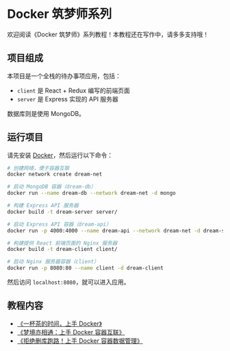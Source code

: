 # Docker 筑梦师系列

欢迎阅读《Docker 筑梦师》系列教程！本教程还在写作中，请多多支持哦！

## 项目组成

本项目是一个全栈的待办事项应用，包括：

- `client` 是 React + Redux 编写的前端页面
- `server` 是 Express 实现的 API 服务器

数据库则是使用 MongoDB。

## 运行项目

请先安装 [Docker](https://www.docker.com/)，然后运行以下命令：

```bash
# 创建网络，便于容器互联
docker network create dream-net

# 启动 MongoDB 容器（dream-db）
docker run --name dream-db --network dream-net -d mongo

# 构建 Express API 服务器
docker build -t dream-server server/

# 启动 Express API 容器（dream-api）
docker run -p 4000:4000 --name dream-api --network dream-net -d dream-server

# 构建提供 React 前端页面的 Nginx 服务器
docker build -t dream-client client/

# 启动 Nginx 服务器容器（client）
docker run -p 8080:80 --name client -d dream-client
```

然后访问 `localhost:8080`，就可以进入应用。

## 教程内容

- [《一杯茶的时间，上手 Docker》](https://tuture.co/2020/01/01/442cc8d/)
- [《梦境亦相通：上手 Docker 容器互联》](https://tuture.co/2020/01/01/cd44c84/)
- [《拒绝删库跑路！上手 Docker 容器数据管理》](https://juejin.im/post/5e5da6e66fb9a07cc10aa870)
